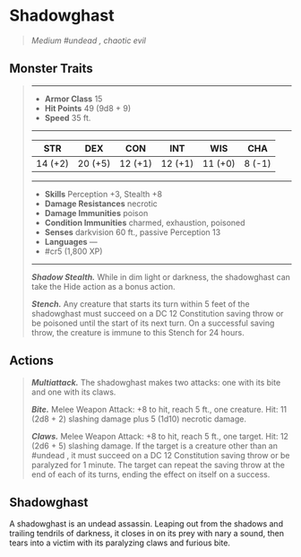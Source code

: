 # Shadowghast
>*Medium #undead , chaotic evil*
## Monster Traits
>___
>- **Armor Class** 15
>- **Hit Points** 49 (9d8 + 9)
>- **Speed** 35 ft.
>___
>|STR|DEX|CON|INT|WIS|CHA|
>|:---:|:---:|:---:|:---:|:---:|:---:|
>|14 (+2)|20 (+5)|12 (+1)|12 (+1)|11 (+0)|8 (-1)|
>___
>- **Skills** Perception +3, Stealth +8
>- **Damage Resistances** necrotic
>- **Damage Immunities** poison
>- **Condition Immunities** charmed, exhaustion, poisoned
>- **Senses** darkvision 60 ft., passive Perception 13
>- **Languages** —
>- #cr5 (1,800 XP)
>___
>***Shadow Stealth.*** While in dim light or darkness, the shadowghast can take the Hide action as a bonus action.  
>
>***Stench.*** Any creature that starts its turn within 5 feet of the shadowghast must succeed on a DC 12 Constitution saving throw or be poisoned until the start of its next turn. On a successful saving throw, the creature is immune to this Stench for 24 hours.  
>
## Actions
>***Multiattack.*** The shadowghast makes two attacks: one with its bite and one with its claws.  
>
>***Bite.*** Melee Weapon Attack: +8 to hit, reach 5 ft., one creature. Hit: 11 (2d8 + 2) slashing damage plus 5 (1d10) necrotic damage.  
>
>***Claws.*** Melee Weapon Attack: +8 to hit, reach 5 ft., one target. Hit: 12 (2d6 + 5) slashing damage. If the target is a creature other than an #undead , it must succeed on a DC 12 Constitution saving throw or be paralyzed for 1 minute. The target can repeat the saving throw at the end of each of its turns, ending the effect on itself on a success.
## Shadowghast
A shadowghast is an undead assassin. Leaping out from the shadows and trailing tendrils of darkness, it closes in on its prey with nary a sound, then tears into a victim with its paralyzing claws and furious bite.
